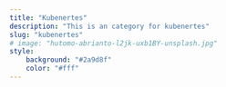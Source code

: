 ```yaml
---
title: "Kubenertes"
description: "This is an category for kubenertes"
slug: "kubenertes"
# image: "hutomo-abrianto-l2jk-uxb1BY-unsplash.jpg"
style:
    background: "#2a9d8f"
    color: "#fff"
---
```

